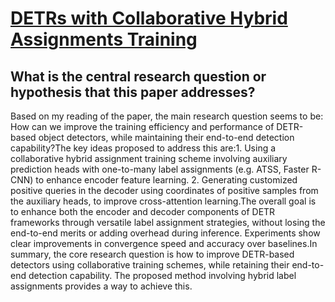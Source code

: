 # [DETRs with Collaborative Hybrid Assignments Training](https://arxiv.org/abs/2211.12860)

## What is the central research question or hypothesis that this paper addresses?

 Based on my reading of the paper, the main research question seems to be: How can we improve the training efficiency and performance of DETR-based object detectors, while maintaining their end-to-end detection capability?The key ideas proposed to address this are:1. Using a collaborative hybrid assignment training scheme involving auxiliary prediction heads with one-to-many label assignments (e.g. ATSS, Faster R-CNN) to enhance encoder feature learning. 2. Generating customized positive queries in the decoder using coordinates of positive samples from the auxiliary heads, to improve cross-attention learning.The overall goal is to enhance both the encoder and decoder components of DETR frameworks through versatile label assignment strategies, without losing the end-to-end merits or adding overhead during inference. Experiments show clear improvements in convergence speed and accuracy over baselines.In summary, the core research question is how to improve DETR-based detectors using collaborative training schemes, while retaining their end-to-end detection capability. The proposed method involving hybrid label assignments provides a way to achieve this.
